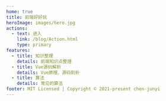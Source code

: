 ```yaml
---
home: true
title: 前端好好玩
heroImage: images/hero.jpg
actions:
  - text: 进入
    link: /blog/Action.html
    type: primary
features:
  - title: 知识整理
    details: 前端知识点整理
  - title: Vue源码解析
    details: Vue原理、源码剖析
  - title: 算法
    details: 常见的算法
footer: MIT Licensed | Copyright © 2021-present chen-junyi
---
```

